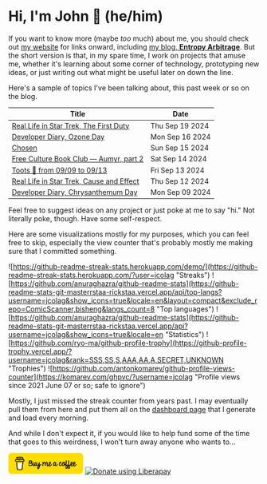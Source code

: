 # Hi, I'm John 👋 (he/him)

If you want to know more (maybe *too* much) about me, you should check out [my website](https://john.colagioia.net/) for links onward, including [my blog, **Entropy Arbitrage**](https://john.colagioia.net/blog).  But the short version is that, in my spare time, I work on projects that amuse me, whether it's learning about some corner of technology, prototyping new ideas, or just writing out what might be useful later on down the line.

Here's a sample of topics I've been talking about, this past week or so on the blog.

|Title|Date|
|-----|-------|
|[Real Life in Star Trek, The First Duty](https://john.colagioia.net/blog/2024/09/19/first-duty.html)|Thu Sep 19 2024|
|[Developer Diary, Ozone Day](https://john.colagioia.net/blog/2024/09/16/ozone-layer.html)|Mon Sep 16 2024|
|[Chosen](https://john.colagioia.net/blog/2024/09/15/chosen.html)|Sun Sep 15 2024|
|[Free Culture Book Club — Aumyr, part 2](https://john.colagioia.net/blog/2024/09/14/aumyr-2.html)|Sat Sep 14 2024|
|[Toots 🦣 from 09/09 to 09/13](https://john.colagioia.net/blog/2024/09/13/week.html)|Fri Sep 13 2024|
|[Real Life in Star Trek, Cause and Effect](https://john.colagioia.net/blog/2024/09/12/cause-effect.html)|Thu Sep 12 2024|
|[Developer Diary, Chrysanthemum Day](https://john.colagioia.net/blog/2024/09/09/chrysanthemum.html)|Mon Sep 09 2024|

Feel free to suggest ideas on any project or just poke at me to say "hi." Not literally poke, though. Have some self-respect.

Here are some visualizations mostly for my purposes, which you can feel free to skip, especially the view counter that's probably mostly me making sure that I committed something.

![https://github-readme-streak-stats.herokuapp.com/demo/](https://github-readme-streak-stats.herokuapp.com/?user=jcolag "Streaks")
![https://github.com/anuraghazra/github-readme-stats](https://github-readme-stats-git-masterrstaa-rickstaa.vercel.app/api/top-langs?username=jcolag&show_icons=true&locale=en&layout=compact&exclude_repo=ComicScanner,bisheng&langs_count=8 "Top languages")
![https://github.com/anuraghazra/github-readme-stats](https://github-readme-stats-git-masterrstaa-rickstaa.vercel.app/api?username=jcolag&show_icons=true&locale=en "Statistics")
![https://github.com/ryo-ma/github-profile-trophy](https://github-profile-trophy.vercel.app/?username=jcolag&rank=SSS,SS,S,AAA,AA,A,SECRET,UNKNOWN "Trophies")
![https://github.com/antonkomarev/github-profile-views-counter](https://komarev.com/ghpvc/?username=jcolag "Profile views since 2021 June 07 or so; safe to ignore")

Mostly, I just missed the streak counter from years past.  I may eventually pull them from here and put them all on the [dashboard page](https://github.com/jcolag/dash) that I generate and load every morning.

And while I don't expect it, if you would like to help fund some of the time that goes to this weirdness, I won't turn away anyone who wants to...

[<img src="images/default-yellow.png" alt="Buy Me a Coffee" width="150px"/>](https://www.buymeacoffee.com/jcolag)
<a href="https://liberapay.com/jcolag/donate"><img alt="Donate using Liberapay" src="https://liberapay.com/assets/widgets/donate.svg"></a>
